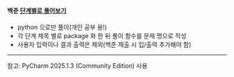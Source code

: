 #### 백준 [단계별로 풀어보기](https://www.acmicpc.net/step)

* python 으로만 풀이(개인 공부 용!)
* 각 단계 제목 별로 package 화 한 뒤 풀이 함수를 문제 명으로 작성
* 사용자 입력이나 결과 출력은 제외(백준 제출 시 입/출력 추가해야 함)
* ****
참고: PyCharm 2025.1.3 (Community Edition) 사용
